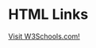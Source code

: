 <!DOCTYPE html>
<html>
<body>

<h1>HTML Links</h1>

<p><a href="https://dhiraj73ray.github.io/MyResume/">Visit W3Schools.com!</a></p>

</body>
</html>


